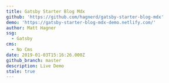 ```yaml
---
title: Gatsby Starter Blog Mdx
github: 'https://github.com/hagnerd/gatsby-starter-blog-mdx'
demo: 'https://gatsby-starter-blog-mdx-demo.netlify.com/'
author: Matt Hagner
ssg:
  - Gatsby
cms:
  - No Cms
date: 2019-01-03T15:16:26.000Z
github_branch: master
description: Live Demo
stale: true
---
```

